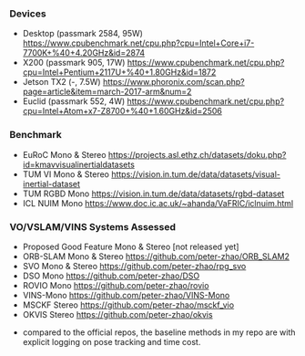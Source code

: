 ### Devices
- Desktop (passmark 2584, 95W) https://www.cpubenchmark.net/cpu.php?cpu=Intel+Core+i7-7700K+%40+4.20GHz&id=2874
- X200 (passmark 905, 17W) https://www.cpubenchmark.net/cpu.php?cpu=Intel+Pentium+2117U+%40+1.80GHz&id=1872
- Jetson TX2 (-, 7.5W) https://www.phoronix.com/scan.php?page=article&item=march-2017-arm&num=2
- Euclid (passmark 552, 4W) https://www.cpubenchmark.net/cpu.php?cpu=Intel+Atom+x7-Z8700+%40+1.60GHz&id=2506

### Benchmark
- EuRoC Mono & Stereo https://projects.asl.ethz.ch/datasets/doku.php?id=kmavvisualinertialdatasets
- TUM VI Mono & Stereo https://vision.in.tum.de/data/datasets/visual-inertial-dataset
- TUM RGBD Mono https://vision.in.tum.de/data/datasets/rgbd-dataset
- ICL NUIM Mono https://www.doc.ic.ac.uk/~ahanda/VaFRIC/iclnuim.html

### VO/VSLAM/VINS Systems Assessed
- Proposed Good Feature Mono & Stereo [not released yet]
- ORB-SLAM Mono & Stereo https://github.com/peter-zhao/ORB_SLAM2
- SVO Mono & Stereo https://github.com/peter-zhao/rpg_svo
- DSO Mono https://github.com/peter-zhao/DSO
- ROVIO Mono https://github.com/peter-zhao/rovio
- VINS-Mono https://github.com/peter-zhao/VINS-Mono
- MSCKF Stereo https://github.com/peter-zhao/msckf_vio
- OKVIS Stereo https://github.com/peter-zhao/okvis

* compared to the official repos, the baseline methods in my repo are with explicit logging on pose tracking and time cost.
